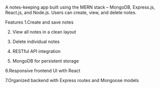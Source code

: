 A  notes-keeping app built using the MERN stack – MongoDB, Express.js, React.js, and Node.js. 
Users can create, view, and delete notes.

 Features
1.Create and save notes

2. View all notes in a clean layout

3. Delete individual notes

4. RESTful API integration

5. MongoDB for persistent storage

6.Responsive frontend UI with React

 7.Organized backend with Express routes and Mongoose models
